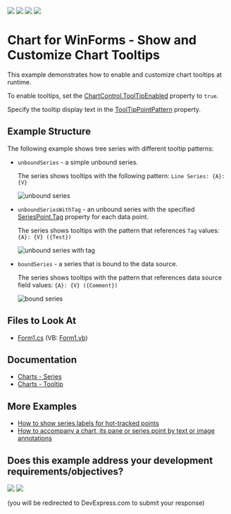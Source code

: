 <!-- default badges list -->
![](https://img.shields.io/endpoint?url=https://codecentral.devexpress.com/api/v1/VersionRange/128575560/24.2.1%2B)
[![](https://img.shields.io/badge/Open_in_DevExpress_Support_Center-FF7200?style=flat-square&logo=DevExpress&logoColor=white)](https://supportcenter.devexpress.com/ticket/details/T198819)
[![](https://img.shields.io/badge/📖_How_to_use_DevExpress_Examples-e9f6fc?style=flat-square)](https://docs.devexpress.com/GeneralInformation/403183)
[![](https://img.shields.io/badge/💬_Leave_Feedback-feecdd?style=flat-square)](#does-this-example-address-your-development-requirementsobjectives)
<!-- default badges end -->

# Chart for WinForms - Show and Customize Chart Tooltips

This example demonstrates how to enable and customize chart tooltips at runtime. 

To enable tooltips, set the [ChartControl.ToolTipEnabled](https://docs.devexpress.com/WindowsForms/DevExpress.XtraCharts.ChartControl.ToolTipEnabled) property to `true`. 

Specify the tooltip display text in the [ToolTipPointPattern](https://docs.devexpress.com/CoreLibraries/DevExpress.XtraCharts.SeriesBase.ToolTipPointPattern) property.

## Example Structure

The following example shows tree series with different tooltip patterns:

*  `unboundSeries` - a simple unbound series.

   The series shows tooltips with the following pattern: `Line Series: {A}:{V}`

    ![unbound series](images/unboundseries.png)

* `unboundSeriesWithTag` - an unbound series with the specified [SeriesPoint.Tag](https://docs.devexpress.com/CoreLibraries/DevExpress.XtraCharts.SeriesPoint.Tag) property for each data point.

    The series shows tooltips with the pattern that references `Tag` values: `{A}: {V} ({Test})`

    ![unbound series with tag](images/unboundseries-with-tag.png)

* `boundSeries` - a series that is bound to the data source.

    The series shows tooltips with the pattern that references data source field values: `{A}: {V} ({Comment})`

    ![bound series](images/boundseries.png)

## Files to Look At

* [Form1.cs](./CS/TooltipCustomization/Form1.cs) (VB: [Form1.vb](./VB/TooltipCustomization/Form1.vb))

## Documentation 

* [Charts - Series](https://docs.devexpress.com/WindowsForms/6167/controls-and-libraries/chart-control/series?p=netframework)
* [Charts - Tooltip](https://docs.devexpress.com/WindowsForms/11977/controls-and-libraries/chart-control/end-user-features/tooltip-and-crosshair-cursor/tooltip)

## More Examples

* [How to show series labels for hot-tracked points](https://github.com/DevExpress-Examples/how-to-show-series-labels-for-hot-tracked-points-e2483)
* [How to accompany a chart, its pane or series point by text or image annotations](https://github.com/DevExpress-Examples/how-to-accompany-a-chart-its-pane-or-series-point-by-text-or-image-annotations-e2188)
<!-- feedback -->
## Does this example address your development requirements/objectives?

[<img src="https://www.devexpress.com/support/examples/i/yes-button.svg"/>](https://www.devexpress.com/support/examples/survey.xml?utm_source=github&utm_campaign=winforms-charts-customize-chart-tooltips&~~~was_helpful=yes) [<img src="https://www.devexpress.com/support/examples/i/no-button.svg"/>](https://www.devexpress.com/support/examples/survey.xml?utm_source=github&utm_campaign=winforms-charts-customize-chart-tooltips&~~~was_helpful=no)

(you will be redirected to DevExpress.com to submit your response)
<!-- feedback end -->
